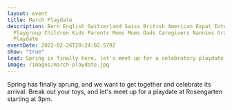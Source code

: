 ```yaml
---
layout: event
title: March Playdate
description: Bern English Switzerland Swiss British American Expat International
  Playgroup Children Kids Parents Moms Mums Dads Caregivers Nannies Grandparents
  Playdate
eventDate: 2022-02-26T20:24:02.579Z
show: "true"
lead: Spring is finally here, let's meet up for a celebratory playdate.
image: /images/march-playdate.jpg
---
```

Spring has finally sprung, and we want to get together and celebrate its arrival. Break out your toys, and let's meet up for a playdate at Rosengarten starting at 3pm.